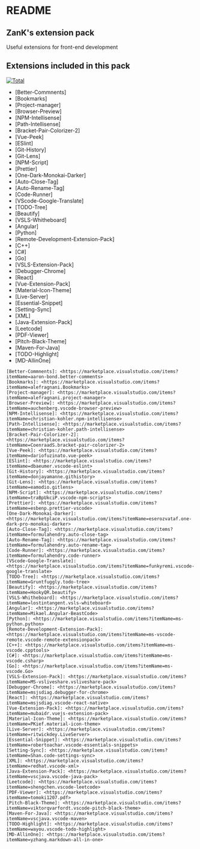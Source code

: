# README

## ZanK's extension pack


Useful extensions for front-end development

## Extensions included in this pack

[![Total](https://img.shields.io/badge/Total-62-green)](https://github.com/zk-g/zank-extension-pack)

* [Better-Commnents]
* [Bookmarks]
* [Project-manager]
* [Browser-Preview]
* [NPM-Intellisense]
* [Path-Intellisense]
* [Bracket-Pair-Colorizer-2]
* [Vue-Peek]
* [ESlint]
* [Git-History]
* [Git-Lens]
* [NPM-Script]
* [Prettier]
* [One-Dark-Monokai-Darker]
* [Auto-Close-Tag]
* [Auto-Rename-Tag]
* [Code-Runner]
* [VScode-Google-Translate]
* [TODO-Tree]
* [Beautify]
* [VSLS-Whitheboard]
* [Angular]
* [Python]
* [Remote-Development-Extension-Pack]
* [C++]
* [C#]
* [Go]
* [VSLS-Extension-Pack]
* [Debugger-Chrome]
* [React]
* [Vue-Extension-Pack]
* [Material-Icon-Theme]
* [Live-Server]
* [Essential-Snippet]
* [Setting-Sync]
* [XML]
* [Java-Extension-Pack]
* [Leetcode]
* [PDF-Viewer]
* [Pitch-Black-Theme]
* [Maven-For-Java]
* [TODO-Highlight]
* [MD-AllinOne]

[//]: # (These are reference links used in the body of this note and get stripped out when the markdown processor does its job. There is no need to format nicely because it shouldn't be seen. Thanks SO - http://stackoverflow.com/questions/4823468/store-comments-in-markdown-syntax)


	[Better-Commnents]: <https://marketplace.visualstudio.com/items?itemName=aaron-bond.better-comments>
	[Bookmarks]: <https://marketplace.visualstudio.com/items?itemName=alefragnani.Bookmarks>
	[Project-manager]: <https://marketplace.visualstudio.com/items?itemName=alefragnani.project-manager>
	[Browser-Preview]: <https://marketplace.visualstudio.com/items?itemName=auchenberg.vscode-browser-preview>
	[NPM-Intellisense]: <https://marketplace.visualstudio.com/items?itemName=christian-kohler.npm-intellisense>
	[Path-Intellisense]: <https://marketplace.visualstudio.com/items?itemName=christian-kohler.path-intellisense>
	[Bracket-Pair-Colorizer-2]: <https://marketplace.visualstudio.com/items?itemName=CoenraadS.bracket-pair-colorizer-2>
	[Vue-Peek]: <https://marketplace.visualstudio.com/items?itemName=dariofuzinato.vue-peek>
	[ESlint]: <https://marketplace.visualstudio.com/items?itemName=dbaeumer.vscode-eslint>
	[Git-History]: <https://marketplace.visualstudio.com/items?itemName=donjayamanne.githistory>
	[Git-Lens]: <https://marketplace.visualstudio.com/items?itemName=eamodio.gitlens>
	[NPM-Script]: <https://marketplace.visualstudio.com/items?itemName=traBpUkciP.vscode-npm-scripts>
	[Prettier]: <https://marketplace.visualstudio.com/items?itemName=esbenp.prettier-vscode>
	[One-Dark-Monokai-Darker]: <https://marketplace.visualstudio.com/items?itemName=eserozvataf.one-dark-pro-monokai-darker>
	[Auto-Close-Tag]: <https://marketplace.visualstudio.com/items?itemName=formulahendry.auto-close-tag>
	[Auto-Rename-Tag]: <https://marketplace.visualstudio.com/items?itemName=formulahendry.auto-rename-tag>
	[Code-Runner]: <https://marketplace.visualstudio.com/items?itemName=formulahendry.code-runner>
	[VScode-Google-Translate]: <https://marketplace.visualstudio.com/items?itemName=funkyremi.vscode-google-translate>
	[TODO-Tree]: <https://marketplace.visualstudio.com/items?itemName=Gruntfuggly.todo-tree>
	[Beautify]: <https://marketplace.visualstudio.com/items?itemName=HookyQR.beautify>
	[VSLS-Whitheboard]: <https://marketplace.visualstudio.com/items?itemName=lostintangent.vsls-whiteboard>
	[Angular]: <https://marketplace.visualstudio.com/items?itemName=Mikael.Angular-BeastCode>
	[Python]: <https://marketplace.visualstudio.com/items?itemName=ms-python.python>
	[Remote-Development-Extension-Pack]: <https://marketplace.visualstudio.com/items?itemName=ms-vscode-remote.vscode-remote-extensionpack>
	[C++]: <https://marketplace.visualstudio.com/items?itemName=ms-vscode.cpptools>
	[C#]: <https://marketplace.visualstudio.com/items?itemName=ms-vscode.csharp>
	[Go]: <https://marketplace.visualstudio.com/items?itemName=ms-vscode.Go>
	[VSLS-Extension-Pack]: <https://marketplace.visualstudio.com/items?itemName=MS-vsliveshare.vsliveshare-pack>
	[Debugger-Chrome]: <https://marketplace.visualstudio.com/items?itemName=msjsdiag.debugger-for-chrome>
	[React]: <https://marketplace.visualstudio.com/items?itemName=msjsdiag.vscode-react-native>
	[Vue-Extension-Pack]: <https://marketplace.visualstudio.com/items?itemName=mubaidr.vuejs-extension-pack>
	[Material-Icon-Theme]: <https://marketplace.visualstudio.com/items?itemName=PKief.material-icon-theme>
	[Live-Server]: <https://marketplace.visualstudio.com/items?itemName=ritwickdey.LiveServer>
	[Essential-Snippet]: <https://marketplace.visualstudio.com/items?itemName=robertoachar.vscode-essentials-snippets>
	[Setting-Sync]: <https://marketplace.visualstudio.com/items?itemName=Shan.code-settings-sync>
	[XML]: <https://marketplace.visualstudio.com/items?itemName=redhat.vscode-xml>
	[Java-Extension-Pack]: <https://marketplace.visualstudio.com/items?itemName=vscjava.vscode-java-pack>
	[Leetcode]: <https://marketplace.visualstudio.com/items?itemName=shengchen.vscode-leetcode>
	[PDF-Viewer]: <https://marketplace.visualstudio.com/items?itemName=tomoki1207.pdf>
	[Pitch-Black-Theme]: <https://marketplace.visualstudio.com/items?itemName=viktorqvarfordt.vscode-pitch-black-theme>
	[Maven-For-Java]: <https://marketplace.visualstudio.com/items?itemName=vscjava.vscode-maven>
	[TODO-Highlight]: <https://marketplace.visualstudio.com/items?itemName=wayou.vscode-todo-highlight>
	[MD-AllinOne]: <https://marketplace.visualstudio.com/items?itemName=yzhang.markdown-all-in-one>